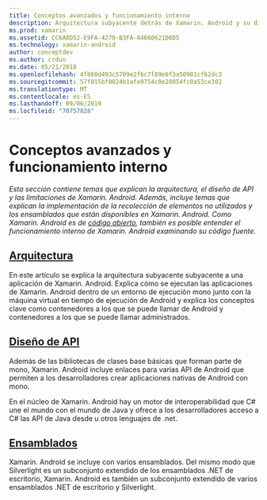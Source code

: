 ```yaml
---
title: Conceptos avanzados y funcionamiento interno
description: Arquitectura subyacente detrás de Xamarin. Android y su diseño de API.
ms.prod: xamarin
ms.assetid: CC6A0D52-E9FA-4270-B3FA-84660621D6D5
ms.technology: xamarin-android
author: conceptdev
ms.author: crdun
ms.date: 05/21/2018
ms.openlocfilehash: 4f860d493c5709e2f6c7f89e6f3a50981cf62dc3
ms.sourcegitcommit: 57f815bf0024b1afe9754c0e28054fc0a53ce302
ms.translationtype: MT
ms.contentlocale: es-ES
ms.lasthandoff: 09/06/2019
ms.locfileid: "70757828"
---
```

# <a name="advanced-concepts-and-internals"></a>Conceptos avanzados y funcionamiento interno

_Esta sección contiene temas que explican la arquitectura, el diseño de API y las limitaciones de Xamarin. Android. Además, incluye temas que explican la implementación de la recolección de elementos no utilizados y los ensamblados que están disponibles en Xamarin. Android. Como Xamarin. Android es de [código abierto](https://github.com/xamarin/xamarin-android), también es posible entender el funcionamiento interno de Xamarin. Android examinando su código fuente._

## <a name="architectureandroidinternalsarchitecturemd"></a>[Arquitectura](~/android/internals/architecture.md)

En este artículo se explica la arquitectura subyacente subyacente a una aplicación de Xamarin. Android. Explica cómo se ejecutan las aplicaciones de Xamarin. Android dentro de un entorno de ejecución mono junto con la máquina virtual en tiempo de ejecución de Android y explica los conceptos clave como contenedores a los que se puede llamar de Android y contenedores a los que se puede llamar administrados. 

## <a name="api-designandroidinternalsapi-designmd"></a>[Diseño de API](~/android/internals/api-design.md)

Además de las bibliotecas de clases base básicas que forman parte de mono, Xamarin. Android incluye enlaces para varias API de Android que permiten a los desarrolladores crear aplicaciones nativas de Android con mono.

En el núcleo de Xamarin. Android hay un motor de interoperabilidad que C# une el mundo con el mundo de Java y ofrece a los desarrolladores acceso a C# las API de Java desde u otros lenguajes de .net.

## <a name="assembliescross-platforminternalsavailable-assembliesmd"></a>[Ensamblados](~/cross-platform/internals/available-assemblies.md)

Xamarin. Android se incluye con varios ensamblados. Del mismo modo que Silverlight es un subconjunto extendido de los ensamblados .NET de escritorio, Xamarin. Android es también un subconjunto extendido de varios ensamblados .NET de escritorio y Silverlight. 
